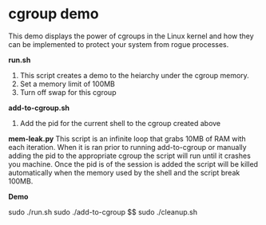 # cgroup demo

This demo displays the power of cgroups in the Linux kernel and how they can be implemented to protect your system from rogue processes.

**run.sh** 

 1. This script creates a demo to the heiarchy under the cgroup memory.
 2. Set a memory limit of 100MB 
 3. Turn off swap for this cgroup

**add-to-cgroup.sh**

 1. Add the pid for the current shell to the cgroup created above

**mem-leak.py**
This script is an infinite loop that grabs 10MB of RAM with each iteration. When it is ran prior to running add-to-cgroup or manually adding the pid to the appropriate cgroup the script will run until it crashes you machine. Once the pid is of the session is added the script will be killed automatically when the memory used by the shell and the script break 100MB.
 
**Demo**

sudo ./run.sh
sudo ./add-to-cgroup $$
sudo ./cleanup.sh
